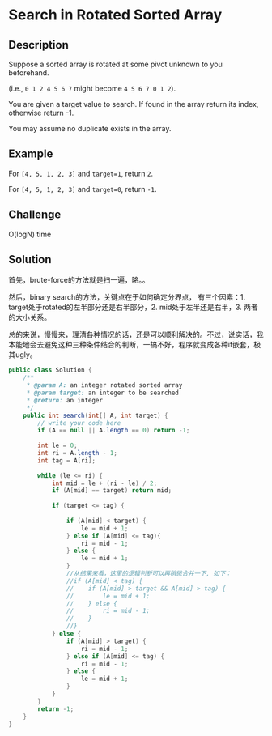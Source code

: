 # Search in Rotated Sorted Array

## Description

Suppose a sorted array is rotated at some pivot unknown to you beforehand.

\(i.e., `0 1 2 4 5 6 7` might become `4 5 6 7 0 1 2`\).

You are given a target value to search. If found in the array return its index, otherwise return -1.

You may assume no duplicate exists in the array.

## Example

For `[4, 5, 1, 2, 3]` and `target=1`, return `2`.

For `[4, 5, 1, 2, 3]` and `target=0`, return `-1`.

## Challenge

O\(logN\) time

## Solution

首先，brute-force的方法就是扫一遍，略。。

然后，binary search的方法，关键点在于如何确定分界点， 有三个因素：1. target处于rotated的左半部分还是右半部分，2. mid处于左半还是右半，3. 两者的大小关系。

总的来说，慢慢来，理清各种情况的话，还是可以顺利解决的。不过，说实话，我本能地会去避免这种三种条件结合的判断，一搞不好，程序就变成各种if嵌套，极其ugly。

```java
public class Solution {
    /**
     * @param A: an integer rotated sorted array
     * @param target: an integer to be searched
     * @return: an integer
     */
    public int search(int[] A, int target) {
        // write your code here
        if (A == null || A.length == 0) return -1;
        
        int le = 0;
        int ri = A.length - 1;
        int tag = A[ri];
        
        while (le <= ri) {
            int mid = le + (ri - le) / 2;
            if (A[mid] == target) return mid;
            
            if (target <= tag) {
                
                if (A[mid] < target) {
                    le = mid + 1;
                } else if (A[mid] <= tag){
                    ri = mid - 1;
                } else {
                    le = mid + 1;
                }
                //从结果来看，这里的逻辑判断可以再稍微合并一下, 如下：
                //if (A[mid] < tag) {
                //    if (A[mid] > target && A[mid] > tag) {
                //        le = mid + 1;
                //    } else {
                //        ri = mid - 1;
                //    }
                //}
            } else {
                if (A[mid] > target) {
                    ri = mid - 1;
                } else if (A[mid] <= tag) {
                    ri = mid - 1;
                } else {
                    le = mid + 1;
                }
            }
        } 
        return -1;
    }
}
```



